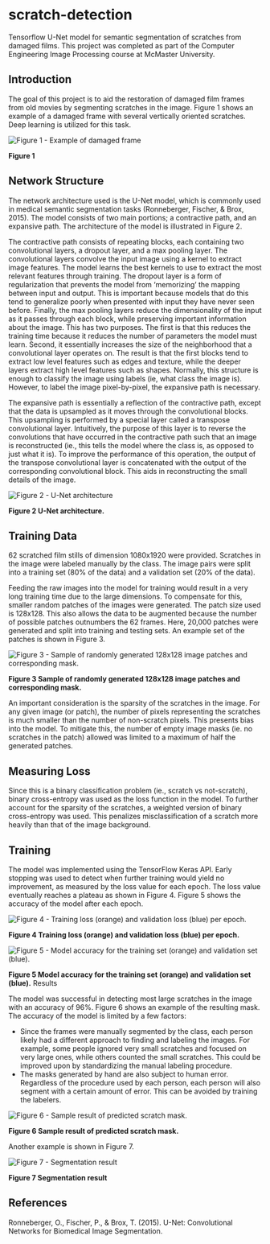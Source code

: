 # scratch-detection
Tensorflow U-Net model for semantic segmentation of scratches from damaged films. This project was completed as part of the Computer Engineering Image Processing course at McMaster University.

## Introduction

The goal of this project is to aid the restoration of damaged film frames from old movies by segmenting scratches in the image. Figure 1 shows an example of a damaged frame with several vertically oriented scratches. Deep learning is utilized for this task.

![Figure 1 - Example of damaged frame](figures/Figure_1.png)

**Figure 1**

## Network Structure

The network architecture used is the U-Net model, which is commonly used in medical semantic segmentation tasks (Ronneberger, Fischer, & Brox, 2015). The model consists of two main portions; a contractive path, and an expansive path. The architecture of the model is illustrated in Figure 2.

The contractive path consists of repeating blocks, each containing two convolutional layers, a dropout layer, and a max pooling layer. The convolutional layers convolve the input image using a kernel to extract image features. The model learns the best kernels to use to extract the most relevant features through training. The dropout layer is a form of regularization that prevents the model from ‘memorizing’ the mapping between input and output. This is important because models that do this tend to generalize poorly when presented with input they have never seen before. Finally, the max pooling layers reduce the dimensionality of the input as it passes through each block, while preserving important information about the image. This has two purposes. The first is that this reduces the training time because it reduces the number of parameters the model must learn. Second, it essentially increases the size of the neighborhood that a convolutional layer operates on. The result is that the first blocks tend to extract low level features such as edges and texture, while the deeper layers extract high level features such as shapes. Normally, this structure is enough to classify the image using labels (ie, what class the image is). However, to label the image pixel-by-pixel, the expansive path is necessary.

The expansive path is essentially a reflection of the contractive path, except that the data is upsampled as it moves through the convolutional blocks. This upsampling is performed by a special layer called a transpose convolutional layer. Intuitively, the purpose of this layer is to reverse the convolutions that have occurred in the contractive path such that an image is reconstructed (ie., this tells the model where the class is, as opposed to just what it is). To improve the performance of this operation, the output of the transpose convolutional layer is concatenated with the output of the corresponding convolutional block. This aids in reconstructing the small details of the image. 

![Figure 2 - U-Net architecture](figures/Figure_2.png)

**Figure 2 U-Net architecture.**

## Training Data

62 scratched film stills of dimension 1080x1920 were provided. Scratches in the image were labeled manually by the class. The image pairs were split into a training set (80% of the data) and a validation set (20% of the data). 

Feeding the raw images into the model for training would result in a very long training time due to the large dimensions. To compensate for this, smaller random patches of the images were generated. The patch size used is 128x128. This also allows the data to be augmented because the number of possible patches outnumbers the 62 frames. Here, 20,000 patches were generated and split into training and testing sets. An example set of the patches is shown in Figure 3.
 
![Figure 3 - Sample of randomly generated 128x128 image patches and corresponding mask.](figures/Figure_3.png)

**Figure 3 Sample of randomly generated 128x128 image patches and corresponding mask.**

An important consideration is the sparsity of the scratches in the image. For any given image (or patch), the number of pixels representing the scratches is much smaller than the number of non-scratch pixels. This presents bias into the model. To mitigate this, the number of empty image masks (ie. no scratches in the patch) allowed was limited to a maximum of half the generated patches.

## Measuring Loss

Since this is a binary classification problem (ie., scratch vs not-scratch), binary cross-entropy was used as the loss function in the model. To further account for the sparsity of the scratches, a weighted version of binary cross-entropy was used. This penalizes misclassification of a scratch more heavily than that of the image background.  

## Training

The model was implemented using the TensorFlow Keras API. Early stopping was used to detect when further training would yield no improvement, as measured by the loss value for each epoch. The loss value eventually reaches a plateau as shown in Figure 4. Figure 5 shows the accuracy of the model after each epoch. 

![Figure 4 - Training loss (orange) and validation loss (blue) per epoch.](figures/Figure_4.png)

**Figure 4 Training loss (orange) and validation loss (blue) per epoch.**
 
![Figure 5 - Model accuracy for the training set (orange) and validation set (blue).](figures/Figure_5.png)

**Figure 5 Model accuracy for the training set (orange) and validation set (blue).**
Results

The model was successful in detecting most large scratches in the image with an accuracy of 96%. Figure 6 shows an example of the resulting mask. The accuracy of the model is limited by a few factors:

* Since the frames were manually segmented by the class, each person likely had a different approach to finding and labeling the images. For example, some people ignored very small scratches and focused on very large ones, while others counted the small scratches. This could be improved upon by standardizing the manual labeling procedure.
* The masks generated by hand are also subject to human error. Regardless of the procedure used by each person, each person will also segment with a certain amount of error. This can be avoided by training the labelers.

![Figure 6 - Sample result of predicted scratch mask.](figures/Figure_6.png)

**Figure 6 Sample result of predicted scratch mask.**

Another example is shown in Figure 7.
 
![Figure 7 - Segmentation result](figures/Figure_9.png)

**Figure 7 Segmentation result**

## References
Ronneberger, O., Fischer, P., & Brox, T. (2015). U-Net: Convolutional Networks for Biomedical Image Segmentation.

